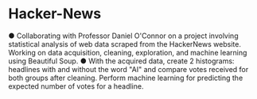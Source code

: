 # Hacker-News
● Collaborating with Professor Daniel O&#39;Connor on a project involving statistical analysis of web data scraped from the
HackerNews website. Working on data acquisition, cleaning, exploration, and machine learning using Beautiful Soup.
● With the acquired data, create 2 histograms: headlines with and without the word &quot;AI&quot; and compare votes received
for both groups after cleaning. Perform machine learning for predicting the expected number of votes for a headline.
